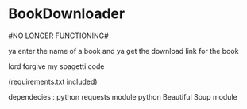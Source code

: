 # BookDownloader

#NO LONGER FUNCTIONING#


ya enter the name of a book and ya get the download link for the book 

lord forgive my spagetti code


(requirements.txt included)

dependecies :
  python requests module
  python Beautiful Soup module 
  
  
  
  
  
